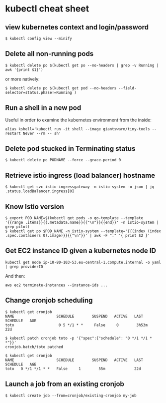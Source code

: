 # kubectl cheat sheet

## view kubernetes context and login/password

`$ kubectl config view --minify`

## Delete all non-running pods

`$ kubectl delete po $(kubectl get po --no-headers | grep -v Running | awk '{print $1}')`

or more natively:

`$ kubectl delete po $(kubectl get pod --no-headers --field-selector=status.phase!=Running )`

## Run a shell in a new pod 

Useful in order to examine the kubernetes environment from the inside:

`alias kshell='kubectl run -it shell --image giantswarm/tiny-tools --restart Never --rm -- sh'`

## Delete pod stucked in Terminating status

`$ kubectl delete po PODNAME --force --grace-period 0`

## Retrieve istio ingress (load balancer) hostname

`$ kubectl get svc istio-ingressgateway -n istio-system -o json | jq .status.loadBalancer.ingress[0]`

## Know Istio version

```
$ export POD_NAME=$(kubectl get pods -o go-template --template '{{range .items}}{{.metadata.name}}{{"\n"}}{{end}}' -n istio-system | grep pilot)
$ kubectl get po $POD_NAME -n istio-system --template='{{(index (index .spec.containers 0).image)}}{{"\n"}}' | awk -F ":" '{ print $2 }'
```

## Get EC2 instance ID given a kubernetes node ID 

`kubectl get node ip-10-80-103-53.eu-central-1.compute.internal -o yaml | grep providerID`

And then:

`aws ec2 terminate-instances --instance-ids ...`

## Change cronjob scheduling

```
$ kubectl get cronjob
NAME                   SCHEDULE        SUSPEND   ACTIVE   LAST SCHEDULE   AGE
toto                    0 5 */1 * *     False     0        3h53m           22d

$ kubectl patch cronjob toto -p '{"spec":{"schedule": "0 */1 */1 * *"}}'
cronjob.batch/toto patched

$ kubectl get cronjob
NAME                   SCHEDULE        SUSPEND   ACTIVE   LAST SCHEDULE   AGE
toto   0 */1 */1 * *   False     1        55m             22d
```

## Launch a job from an existing cronjob

`$ kubectl create job --from=cronjob/existing-cronjob my-job`
